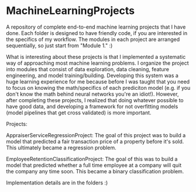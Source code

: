 # MachineLearningProjects

A repository of complete end-to-end machine learning projects that I have done. Each folder is designed to have friendly code, if you are interested in the specifics of my workflow. The modules in each project are arranged sequentially, so just start from "Module 1." :)

What is interesting about these projects is that I implemented a systematic way of approaching most machine learning problems. I organize the project into modules that consist of data exploration, data cleaning, feature engineering, and model training/building. Developing this system was a huge learning experience for me because before I was taught that you need to focus on knowing the math/specifics of each prediciton model (e.g. if you don't know the math behind neural networks you're an idiot!). However, after completing these projects, I realized that doing whatever possible to have good data, and developing a framework for not overfitting models (model pipelines that get cross validated) is more important. 

Projects:

AppraiserServiceRegressionProject: The goal of this project was to build a model that predicted a fair transaction price of a property before it's sold. This ultimately became a regression problem. 

EmployeeRetentionClassificationProject: The goal of this was to build a model that predicted whether a full time employee at a company will quit the company any time soon. This became a binary classification problem. 

Implementation details are in the folders :)

